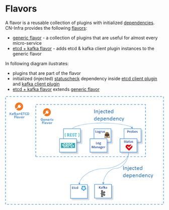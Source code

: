 # Flavors

A flavor is a reusable collection of plugins with initialized 
[dependencies](../docs/guidelines/PLUGIN_DEPENDENCIES.md). CN-Infra provides
the following [flavors](../docs/guidelines/PLUGIN_FLAVORS.md):
* [generic flavor](generic) - a collection of plugins that are useful for almost
  every micro-service
* [etcd + kafka flavor](etcdkafka) - adds etcd & kafka client plugin instances to 
  the generic flavor 
  
In following diagram ilustrates:
* plugins that are part of the flavor
* initialized (injected) [statuscheck](../statuscheck) dependency 
  inside [etcd client plugin](../db/keyval/etcdv3) and [kafka client plugin](../messaging/kafka)
* [etcd + kafka flavor](etcdkafka) extends [generic flavor](generic) 

![flavors](../docs/imgs/flavors.png)